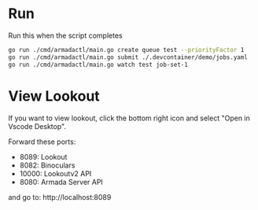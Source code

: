 # Run

Run this when the script completes

```bash
go run ./cmd/armadactl/main.go create queue test --priorityFactor 1
go run ./cmd/armadactl/main.go submit ./.devcontainer/demo/jobs.yaml
go run ./cmd/armadactl/main.go watch test job-set-1
```

# View Lookout

If you want to view lookout, click the bottom right icon and select "Open in Vscode Desktop".

Forward these ports:

- 8089: Lookout
- 8082: Binoculars
- 10000: Lookoutv2 API
- 8080: Armada Server API

and go to: http://localhost:8089